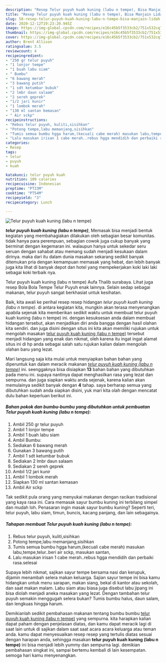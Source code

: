 ```yaml
---
description: "Resep Telur puyuh kuah kuning (labu n tempe), Bisa Manjain Lidah"
title: "Resep Telur puyuh kuah kuning (labu n tempe), Bisa Manjain Lidah"
slug: 58-resep-telur-puyuh-kuah-kuning-labu-n-tempe-bisa-manjain-lidah
date: 2020-12-12T19:23:20.945Z
image: https://img-global.cpcdn.com/recipes/e16c45b5f3533cb2/751x532cq70/telur-puyuh-kuah-kuning-labu-n-tempe-foto-resep-utama.jpg
thumbnail: https://img-global.cpcdn.com/recipes/e16c45b5f3533cb2/751x532cq70/telur-puyuh-kuah-kuning-labu-n-tempe-foto-resep-utama.jpg
cover: https://img-global.cpcdn.com/recipes/e16c45b5f3533cb2/751x532cq70/telur-puyuh-kuah-kuning-labu-n-tempe-foto-resep-utama.jpg
author: Brent Allison
ratingvalue: 3.5
reviewcount: 4
recipeingredient:
- "250 gr telur puyuh"
- "1 lonjor tempe"
- "1 buah labu siam"
- " Bumbu"
- "6 bawang merah"
- "3 bawang putih"
- "1 sdt ketumbar bubuk"
- "2 lmbr daun salaam"
- "2 sereh geprek"
- "1/2 jari kunir"
- "1 lombok merah"
- "130 ml santan kemasan"
- " Air sckp"
recipeinstructions:
- "Rebus telur puyuh, kuliti,sisihkan"
- "Potong tempe,labu memanjang,sisihkan"
- "Tumis semua bumbu hgga harum,(kecuali cabe merah) masukan labu,tempe,telur..beri air sckp, masukan santan,"
- "Lalu masukan irisan 1 cabe merah..rebus hgga mendidih dan perbaiki rasa.selesai"
categories:
- Resep
tags:
- telur
- puyuh
- kuah

katakunci: telur puyuh kuah 
nutrition: 109 calories
recipecuisine: Indonesian
preptime: "PT23M"
cooktime: "PT54M"
recipeyield: "3"
recipecategory: Lunch

---
```



![Telur puyuh kuah kuning (labu n tempe)](https://img-global.cpcdn.com/recipes/e16c45b5f3533cb2/751x532cq70/telur-puyuh-kuah-kuning-labu-n-tempe-foto-resep-utama.jpg)

<b><i>telur puyuh kuah kuning (labu n tempe)</i></b>, Memasak bisa menjadi bentuk kegiatan yang membahagiakan dilakukan oleh sebagian besar komunitas. tidak hanya para perempuan, sebagian cowok juga cukup banyak yang berminat dengan kegemaran ini. walaupun hanya untuk sekedar seru seruan dengan sahabat atau memang sudah menjadi kesukaan dalam dirinya. maka dari itu dalam dunia masakan sekarang sedikit banyak ditemukan pria dengan kemampuan memasak yang hebat, dan lebih banyak juga kita lihat di banyak depot dan hotel yang mempekerjakan koki laki laki sebagai koki terbaik nya.

Telur puyuh kuah kuning (labu n tempe) Aufa Thalib surabaya. Lihat juga resep Bola Bola Tempe Telur Puyuh enak lainnya. Selain sedap sebagai makanan, telur puyuh sangat berkhasiat untuk kesihatan.

Baik, kita awali ke perihal resep resep hidangan <i>telur puyuh kuah kuning (labu n tempe)</i>. di antara kegiatan kita, mungkin akan terasa menyenangkan apabila sejenak kita memberikan sedikit waktu untuk membuat telur puyuh kuah kuning (labu n tempe) ini. dengan kesuksesan anda dalam membuat hidangan tersebut, akan menjadikan diri anda bangga dengan hasil olahan kita sendiri. dan juga disini dengan situs ini kita akan memiliki rujukan untuk mengolah masakan <u>telur puyuh kuah kuning (labu n tempe)</u> tersebut menjadi hidangan yang enak dan nikmat, oleh karena itu ingat ingat alamat situs ini di hp anda sebagai salah satu rujukan kalian dalam mengolah olahan baru yang lezat.


Mari langsung saja kita mulai untuk menyiapkan bahan bahan yang diperuntuk kan dalam meracik makanan <u><i>telur puyuh kuah kuning (labu n tempe)</i></u> ini. seenggaknya bisa disiapkan <b>13</b> bahan bahan yang dibutuhkan pada menu ini. supaya nantinya dapat menghasilkan rasa yang lezat dan sempurna. dan juga siapkan waktu anda sejenak, karena kalian akan memulainya sedikit banyak dengan <b>4</b> tahap. saya berharap semua yang dibutuhkan sudah anda siapkan disini, yuk mari kita olah dengan mencatat dulu bahan keperluan berikut ini.

<!--inarticleads1-->

##### Bahan pokok dan bumbu-bumbu yang dibutuhkan untuk pembuatan Telur puyuh kuah kuning (labu n tempe):

1. Ambil 250 gr telur puyuh
1. Ambil 1 lonjor tempe
1. Ambil 1 buah labu siam
1. Ambil  Bumbu:
1. Sediakan 6 bawang merah
1. Gunakan 3 bawang putih
1. Ambil 1 sdt ketumbar bubuk
1. Sediakan 2 lmbr daun salaam
1. Sediakan 2 sereh geprek
1. Ambil 1/2 jari kunir
1. Ambil 1 lombok merah
1. Siapkan 130 ml santan kemasan
1. Ambil  Air sckp


Tak sedikit pula orang yang menyukai makanan dengan racikan tradisional yang kaya rasa ini. Cara memasak sayur bumbu kuning ini terbilang simpel dan mudah loh. Penasaran ingin masak sayur bumbu kuning? Seperti teri, telur puyuh, labu siam, timun, buncis, kacang panjang, dan lain sebagainya. 

<!--inarticleads2-->

##### Tahapan membuat Telur puyuh kuah kuning (labu n tempe):

1. Rebus telur puyuh, kuliti,sisihkan
1. Potong tempe,labu memanjang,sisihkan
1. Tumis semua bumbu hgga harum,(kecuali cabe merah) masukan labu,tempe,telur..beri air sckp, masukan santan,
1. Lalu masukan irisan 1 cabe merah..rebus hgga mendidih dan perbaiki rasa.selesai


Supaya lebih nikmat, sajikan sayur tempe bersama nasi dan kerupuk, dijamin menambah selera makan keluarga. Sajian sayur tempe ini bisa kamu hidangkan untuk menu sarapan, makan siang, bekal di kantor atau sekolah, dan saat makan malam. Labu siam atau biasa juga disebut labu jipang ini bisa diolah menjadi aneka masakan yang lezat. Dengan tambahan telur puyuh semakin menggugah selera bukan? Tumis bumbu halus, daun salam, dan lengkuas hingga harum. 

Demikianlah sedikit pembahasan makanan tentang bumbu bumbu <u>telur puyuh kuah kuning (labu n tempe)</u> yang sempurna. kita harapkan kalian dapat paham dengan penjelasan diatas, dan kamu dapat meracik lagi di saat lain untuk di sajikan dalam saat saat acara acara keluarga atau teman anda. kamu dapat menyesuaikan resep resep yang tertulis diatas sesuai dengan harapan anda, sehingga masakan <b>telur puyuh kuah kuning (labu n tempe)</b> ini bisa menjadi lebih yummy dan sempurna lagi. demikian pembahasan singkat ini, sampai bertemu kembali di lain kesempatan. semoga hari kamu menyenangkan.

